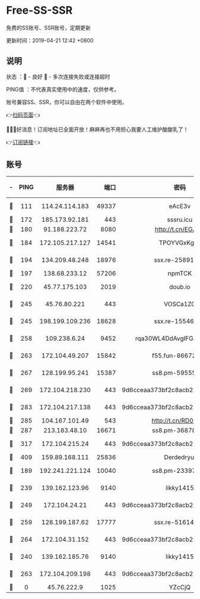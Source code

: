 # Free-SS-SSR

免费的SS账号、SSR账号，定期更新

更新时间：2019-04-21 12:42 +0800

## 说明

状态     ：🙂 - 良好 🙁 - 多次连接失败或连接超时

PING值   ：不代表真实使用中的速度，仅供参考。

账号兼容SS、SSR，你可以自由在两个软件中使用。

👉[扫码页面](https://liesauer.github.io/Free-SS-SSR/)👈

🎉🎉🎉好消息！订阅地址已全面开放！麻麻再也不用担心我要人工维护酸酸乳了！

👉[订阅链接](https://www.liesauer.net/yogurt/subscribe?ACCESS_TOKEN=DAYxR3mMaZAsaqUb)👈

## 账号

|-|PING|服务器|端口|密码|加密方式|区域|
|:----:|:----:|:-----:|-----:|:----:|:----:|:----:|
|🙂|111|114.24.114.183|49337|eAcE3v|chacha20-ietf|TW|
|🙂|172|185.173.92.181|443|sssru.icu|rc4-md5|RU|
|🙂|180|91.188.223.72|8080|http://t.cn/EGJIyrl|rc4-md5|RU|
|🙂|184|172.105.217.127|14541|TPOYVGxKglpi|aes-256-cfb|JP|
|🙂|194|134.209.48.248|18976|ssx.re-25891402|aes-256-cfb|US|
|🙂|197|138.68.233.12|57206|npmTCK|rc4-md5|US|
|🙂|220|45.77.175.103|2019|doub.io|aes-128-ctr|SG|
|🙂|245|45.76.80.221|443|VOSCa1ZG|aes-256-cfb|DE|
|🙂|245|198.199.109.236|18628|ssx.re-15546219|aes-256-cfb|US|
|🙂|258|109.238.6.24|9452|rqa30WL4DdAvgIFG6Fs3znzTa|aes-256-cfb|FR|
|🙂|263|172.104.49.207|15842|f55.fun-86672367|aes-256-cfb|SG|
|🙂|267|128.199.95.241|15387|ss8.pm-59555042|aes-256-cfb|SG|
|🙂|269|172.104.218.230|443|9d6cceaa373bf2c8acb22e60b6a58be6|aes-256-cfb|US|
|🙂|283|172.104.217.138|443|9d6cceaa373bf2c8acb22e60b6a58be6|aes-256-cfb|US|
|🙂|285|104.167.101.49|543|http://t.cn/RD0D7sx|rc4-md5|CA|
|🙂|287|213.183.48.10|16671|ss8.pm-36878004|rc4-md5|RU|
|🙂|317|172.104.215.24|443|9d6cceaa373bf2c8acb22e60b6a58be6|aes-256-cfb|US|
|🙂|409|159.89.168.111|25836|Derdedryuj|chacha20|IN|
|🙂|189|192.241.221.124|10040|ss8.pm-23397099|aes-256-cfb|US|
|🙂|239|139.162.123.96|9140|likky1415|aes-256-cfb|JP|
|🙂|249|172.104.24.21|443|9d6cceaa373bf2c8acb22e60b6a58be6|aes-256-cfb|US|
|🙂|259|128.199.187.62|17777|ssx.re-51614706|aes-256-cfb|SG|
|🙂|264|172.104.31.152|443|9d6cceaa373bf2c8acb22e60b6a58be6|aes-256-cfb|US|
|🙁|240|139.162.185.76|9140|likky1415|aes-256-cfb|DE|
|🙁|263|172.104.209.198|443|9d6cceaa373bf2c8acb22e60b6a58be6|aes-256-cfb|US|
|🙁|0|45.76.222.9|1025|YZcCjQ|rc4-md5|JP|
